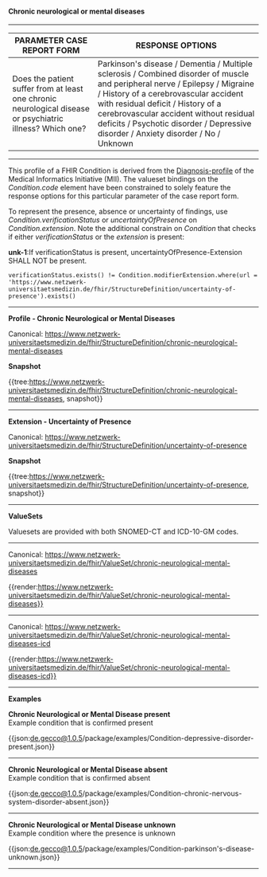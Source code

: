 #### Chronic neurological or mental diseases

---

| PARAMETER CASE REPORT FORM | RESPONSE OPTIONS |
|--------------|-----------|
| Does the patient suffer from at least one chronic neurological disease or psychiatric illness? Which one? | Parkinson's disease / Dementia / Multiple sclerosis / Combined disorder of muscle and peripheral nerve / Epilepsy / Migraine / History of a cerebrovascular accident with residual deficit / History of a cerebrovascular accident without residual deficits / Psychotic disorder / Depressive disorder / Anxiety disorder / No / Unknown | 

---

This profile of a FHIR Condition is derived from the [Diagnosis-profile](https://simplifier.net/packages/de.medizininformatikinitiative.kerndatensatz.diagnose/2.0.0-alpha3/files/402364) of the Medical Informatics Initiative (MII). The valueset bindings on the *Condition.code* element have been constrained to solely feature the response options for this particular parameter of the case report form. 

To represent the presence, absence or uncertainty of findings, use *Condition.verificationStatus* or *uncertaintyOfPresence* on *Condition.extension*. Note the additional constrain on *Condition* that checks if either *verificationStatus* or the *extension* is present:
<br> 

**unk-1**:If verificationStatus is present, uncertaintyOfPresence-Extension SHALL NOT be present.

`verificationStatus.exists() != Condition.modifierExtension.where(url = 'https://www.netzwerk-universitaetsmedizin.de/fhir/StructureDefinition/uncertainty-of-presence').exists()`

---

**Profile - Chronic Neurological or Mental Diseases**

Canonical: https://www.netzwerk-universitaetsmedizin.de/fhir/StructureDefinition/chronic-neurological-mental-diseases

**Snapshot**

{{tree:https://www.netzwerk-universitaetsmedizin.de/fhir/StructureDefinition/chronic-neurological-mental-diseases, snapshot}}

---

**Extension - Uncertainty of Presence**

Canonical: https://www.netzwerk-universitaetsmedizin.de/fhir/StructureDefinition/uncertainty-of-presence

**Snapshot**

{{tree:https://www.netzwerk-universitaetsmedizin.de/fhir/StructureDefinition/uncertainty-of-presence, snapshot}}

---

**ValueSets**

Valuesets are provided with both SNOMED-CT and ICD-10-GM codes.

---

Canonical: https://www.netzwerk-universitaetsmedizin.de/fhir/ValueSet/chronic-neurological-mental-diseases

{{render:https://www.netzwerk-universitaetsmedizin.de/fhir/ValueSet/chronic-neurological-mental-diseases}}

---

Canonical: https://www.netzwerk-universitaetsmedizin.de/fhir/ValueSet/chronic-neurological-mental-diseases-icd

{{render:https://www.netzwerk-universitaetsmedizin.de/fhir/ValueSet/chronic-neurological-mental-diseases-icd}}

---

**Examples**

**Chronic Neurological or Mental Disease present**
<br>
Example condition that is confirmed present 

{{json:de.gecco@1.0.5/package/examples/Condition-depressive-disorder-present.json}} 

---

**Chronic Neurological or Mental Disease absent**
<br>
Example condition that is confirmed absent

{{json:de.gecco@1.0.5/package/examples/Condition-chronic-nervous-system-disorder-absent.json}} 

---

**Chronic Neurological or Mental Disease unknown**
<br>
Example condition where the presence is unknown

{{json:de.gecco@1.0.5/package/examples/Condition-parkinson's-disease-unknown.json}}  

---